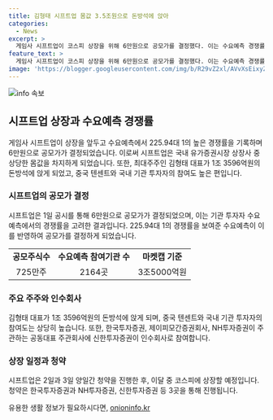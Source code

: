 ```yaml
---
title: 김형태 시프트업 몸값 3.5조원으로 돈방석에 앉아
categories:
  - News
excerpt: >
  게임사 시프트업이 코스피 상장을 위해 6만원으로 공모가를 결정했다. 이는 수요예측 경쟁률이 225.94대 1을 기록하며 이뤄졌는데, 이로 인해 시프트업의 상장 시 시가총액은 3조5000억원으로 설정되며, 국내 유가증권시장에 상장되면 4위의 규모가 될 것으로 예상된다. 최대주주 김형태 대표는 이번 상장으로 1조 3596억원을 획들하게 되며, 시프트업은 2일과 3일 양일간 청약을 진행하고, 한국투자증권, NH투자증권, 신한투자증권을 통해 청약이 이뤄질 것으로 예상된다.
feature_text: >
  게임사 시프트업이 코스피 상장을 위해 6만원으로 공모가를 결정했다. 이는 수요예측 경쟁률이 225.94대 1을 기록하며 이뤄졌는데, 이로 인해 시프트업의 상장 시 시가총액은 3조5000억원으로 설정되며, 국내 유가증권시장에 상장되면 4위의 규모가 될 것으로 예상된다. 최대주주 김형태 대표는 이번 상장으로 1조 3596억원을 획들하게 되며, 시프트업은 2일과 3일 양일간 청약을 진행하고, 한국투자증권, NH투자증권, 신한투자증권을 통해 청약이 이뤄질 것으로 예상된다.
image: 'https://blogger.googleusercontent.com/img/b/R29vZ2xl/AVvXsEixyZcFfHzMRdzZMjFBmAUKJYCLCGyLL1o632UiGVXcaFdKo_bkvkuCioo0uUKlGfBVcT3P84aROyZIXSBEx3Aw5nCQ3pTgDom1WDC4m8eifvWiAmWEEVb4x6G_l8C0QH225ldMjyaFvpxGEBGNO37VmDTDMHGhJPq73UglMfDca1-0aw/s1600/blogspot.png'
---
```


<p><img src="https://blogger.googleusercontent.com/img/b/R29vZ2xl/AVvXsEixyZcFfHzMRdzZMjFBmAUKJYCLCGyLL1o632UiGVXcaFdKo_bkvkuCioo0uUKlGfBVcT3P84aROyZIXSBEx3Aw5nCQ3pTgDom1WDC4m8eifvWiAmWEEVb4x6G_l8C0QH225ldMjyaFvpxGEBGNO37VmDTDMHGhJPq73UglMfDca1-0aw/s1600/blogspot.png" alt="info 속보" /></p>

<h2 data-ke-size="size26">시프트업 상장과 수요예측 경쟁률</h2>

<p data-ke-size="size16">게임사 시프트업이 상장을 앞두고 수요예측에서 225.94대 1의 높은 경쟁률을 기록하며 6만원으로 공모가가 결정되었습니다. 이로써 시프트업은 국내 유가증권시장 상장사 중 상당한 몸값을 차지하게 되었습니다. 또한, 최대주주인 김형태 대표가 1조 3596억원의 돈방석에 앉게 되었고, 중국 텐센트와 국내 기관 투자자의 참여도 높은 편입니다.</p>

<h3 data-ke-size="size24">시프트업의 공모가 결정</h3>

<p data-ke-size="size16">시프트업은 1일 공시를 통해 6만원으로 공모가가 결정되었으며, 이는 기관 투자자 수요예측에서의 경쟁률을 고려한 결과입니다. 225.94대 1의 경쟁률을 보여준 수요예측이 이를 반영하여 공모가를 결정하게 되었습니다.</p>

<table>
    <tr>
        <td style="text-align: center; height: 17px;"><b>공모주식수</b></td>
        <td style="text-align: center; height: 17px;"><b>수요예측 참여기관 수</b></td>
        <td style="text-align: center; height: 17px;"><b>마켓캡 기준</b></td>
    </tr>
    <tr>
        <td style="text-align: center; height: 17px;">725만주</td>
        <td style="text-align: center; height: 17px;">2164곳</td>
        <td style="text-align: center; height: 17px;">3조5000억원</td>
    </tr>
</table>

<h3 data-ke-size="size24">주요 주주와 인수회사</h3>

<p data-ke-size="size16">김형태 대표가 1조 3596억원의 돈방석에 앉게 되며, 중국 텐센트와 국내 기관 투자자의 참여도는 상당히 높습니다. 또한, 한국투자증권, 제이피모간증권회사, NH투자증권이 주관하는 공동대표 주관회사에 신한투자증권이 인수회사로 참여합니다.</p>

<h3 data-ke-size="size24">상장 일정과 청약</h3>

<p data-ke-size="size16">시프트업은 2일과 3일 양일간 청약을 진행한 후, 이달 중 코스피에 상장할 예정입니다. 청약은 한국투자증권과 NH투자증권, 신한투자증권 등 3곳을 통해 진행됩니다.</p>
유용한 생활 정보가 필요하시다면, <a href="https://onioninfo.kr" rel="dofollow">onioninfo.kr</a>



